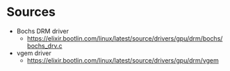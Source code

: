 # Sources

 * Bochs DRM driver
   * https://elixir.bootlin.com/linux/latest/source/drivers/gpu/drm/bochs/bochs_drv.c
 * vgem driver
   * https://elixir.bootlin.com/linux/latest/source/drivers/gpu/drm/vgem
